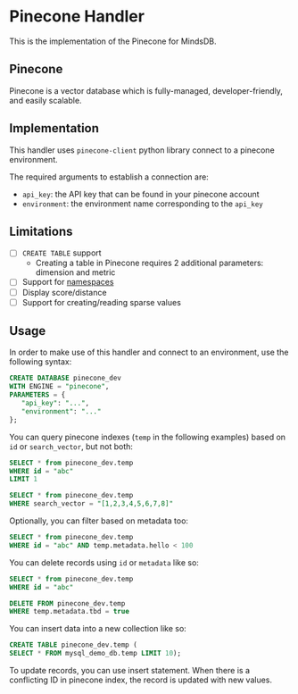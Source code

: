 # Pinecone Handler

This is the implementation of the Pinecone for MindsDB.

## Pinecone

Pinecone is a vector database which is fully-managed, developer-friendly, and easily scalable.

## Implementation

This handler uses `pinecone-client` python library connect to a pinecone environment.

The required arguments to establish a connection are:

* `api_key`: the API key that can be found in your pinecone account
* `environment`: the environment name corresponding to the `api_key`

## Limitations

- [ ] `CREATE TABLE` support
    - Creating a table in Pinecone requires 2 additional parameters: dimension and metric
- [ ] Support for [namespaces](https://docs.pinecone.io/docs/namespaces)
- [ ] Display score/distance
- [ ] Support for creating/reading sparse values

## Usage

In order to make use of this handler and connect to an environment, use the following syntax:

```sql
CREATE DATABASE pinecone_dev
WITH ENGINE = "pinecone",
PARAMETERS = {
   "api_key": "...",
   "environment": "..."
};
```

You can query pinecone indexes (`temp` in the following examples) based on `id` or `search_vector`, but not both:

```sql
SELECT * from pinecone_dev.temp
WHERE id = "abc"
LIMIT 1
```

```sql
SELECT * from pinecone_dev.temp
WHERE search_vector = "[1,2,3,4,5,6,7,8]"
```

Optionally, you can filter based on metadata too:

```sql
SELECT * from pinecone_dev.temp
WHERE id = "abc" AND temp.metadata.hello < 100
```

You can delete records using `id` or `metadata` like so:

```sql
SELECT * from pinecone_dev.temp
WHERE id = "abc"
```

```sql
DELETE FROM pinecone_dev.temp
WHERE temp.metadata.tbd = true
```

You can insert data into a new collection like so:

```sql
CREATE TABLE pinecone_dev.temp (
SELECT * FROM mysql_demo_db.temp LIMIT 10);
```

To update records, you can use insert statement. When there is a conflicting ID in pinecone index, the record is updated with new values.
